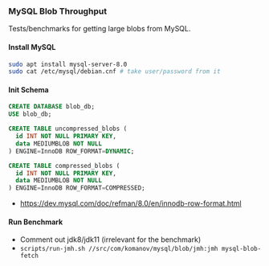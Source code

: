 ### MySQL Blob Throughput

Tests/benchmarks for getting large blobs from MySQL.

#### Install MySQL

```bash
sudo apt install mysql-server-8.0
sudo cat /etc/mysql/debian.cnf # take user/password from it
```

#### Init Schema

```sql
CREATE DATABASE blob_db;
USE blob_db;

CREATE TABLE uncompressed_blobs (
  id INT NOT NULL PRIMARY KEY,
  data MEDIUMBLOB NOT NULL
) ENGINE=InnoDB ROW_FORMAT=DYNAMIC;

CREATE TABLE compressed_blobs (
  id INT NOT NULL PRIMARY KEY,
  data MEDIUMBLOB NOT NULL
) ENGINE=InnoDB ROW_FORMAT=COMPRESSED;
```

* https://dev.mysql.com/doc/refman/8.0/en/innodb-row-format.html

#### Run Benchmark

* Comment out jdk8/jdk11 (irrelevant for the benchmark)
* `scripts/run-jmh.sh //src/com/komanov/mysql/blob/jmh:jmh mysql-blob-fetch`
